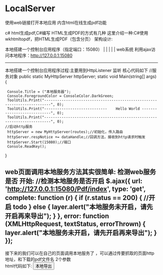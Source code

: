 # LocalServer
使用web链接打开本地应用 
内含html在线生成pdf功能


c# html生成pdf,C#编写 HTML生成PDF的方式有几种
这里介绍一种:C#使用wkhtmltopdf，把HTML生成PDF（包含分页）
架构设计:

本地搭建一个控制台应用程序（指定端口：15080）
    |
    |
    |
    |
    |
  web系统 利用ajax访问本地程序：http://127.0.0.1:15080
  
--------------------------------------------------------------------------------------------------------------------------
  本地搭建一个控制台应用程序过程:主要用到HttpListener 监听  核心代码如下
//服务对象
public static MyHttpServer httpServer;
static void Main(string[] args)
 {

     Console.Title = ("本地服务器");
     Console.ForegroundColor = ConsoleColor.DarkGreen;
     ToolUtils.Print("-------------------------------------------------------------------------", 0);
     ToolUtils.Print("-----------------------------    Hello World ----------------------------", 0);
     ToolUtils.Print("-------------------------------------------------------------------------", 0);
    //启动http服务
     httpServer = new MyHttpServer(routes);//初始化，传入路由
     httpServer.respNotice += dataHandle;//回调方法，接收到http请求时触发
     httpServer.Start(15080);//端口  
     Console.ReadKey();
}

web页面调用本地服务方法其实很简单:
检测web服务是否 开始:
 //检测本地服务是否开启
 $.ajax({
     url: 'http://127.0.0.1:15080/Pdf/index',
     type: 'get',
     complete: function (r) {
         if (r.status == 200) {
            //开启 todo
         } else {
             layer.alert("本地服务未开启，请先开启再来导出");
         }
     },
     error: function (XMLHttpRequest, textStatus, errorThrown) {
         layer.alert("本地服务未开启，请先开启再来导出");
     }
 });
 --------------------------------------------------------------------------------------------------------------------------
 接下来的我们可以在自己的页面调用本地服务了 ，可以通过传要抓取的页面http地址，和下载的pdf文件名 2个参数  
 html代码如下:
 <input type="button" class="layui-btn btnexport" value="本地导出" onclick="PP.ExportPdf(1)" />
<script type="text/javascript">
    var PP = {
        Export2: () => {//通过workhtml来转pdf
           var url = "http://www.baidu.com";//要抓取的页面 这里可以自己切换更改
            var data = { };
            data.NewPdfFileName = url;
            data.SourceUrl ="自己指定的pdf文件名.pdf";
            $.get("http://127.0.0.1:15080/Pdf/index", data, function (r) {
                layer.closeAll();
                if (top.location != self.location) {
                    parent.layer.alert(r.message, function () {
                        $.get("http://127.0.0.1:15080/Pdf/operdir", data);
                        parent.layer.closeAll();
                    })
                } else {
                    layer.alert(r.message, function () { layer.closeAll(); })
                }
       
            });
        }
    }

</script>


 
 

  
